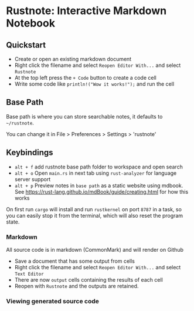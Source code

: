 
# Rustnote: Interactive Markdown Notebook 
## Quickstart
- Create or open an existing markdown document
- Right click the filename and select `Reopen Editor With...` and select `Rustnote`
- At the top left press the `+ Code` button to create a code cell
- Write some code like `println!("Wow it works!");` and run the cell

## Base Path
Base path is where you can store searchable notes, it defaults to `~/rustnote`.

You can change it in File > Preferences > Settings > 'rustnote'

## Keybindings
- `alt + f` add rustnote base path folder to workspace and open search
- `alt + o` Open `main.rs` in next tab using `rust-analyzer` for language server support
- `alt + p` Preview notes in `base path` as a static website using mdbook. See https://rust-lang.github.io/mdBook/guide/creating.html for how this works

On first run `cargo` will install and run `rustkernel` on port `8787` in a task, so you can easily stop it from the terminal, which will also reset the program state.

### Markdown
All source code is in markdown (CommonMark) and will render on Github
- Save a document that has some output from cells
- Right click the filename and select `Reopen Editor With...` and select `Text Editor`
- There are now `output` cells containing the results of each cell
- Reopen with `Rustnote` and the outputs are retained.

### Viewing generated source code

